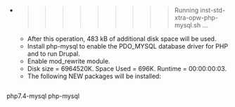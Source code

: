 * >>>>>>>>> Running inst-std-xtra-opw-php-mysql.sh ...
  * After this operation, 483 kB of additional disk space will be used.
  * Install php-mysql to enable the PDO_MYSQL database driver for PHP and to run Drupal.
  * Enable mod_rewrite module.
  * Disk size = 6964520K. Space Used = 696K. Runtime = 00:00:00:03.
  * The following NEW packages will be installed:
  ```bash
php7.4-mysql php-mysql
  ```
